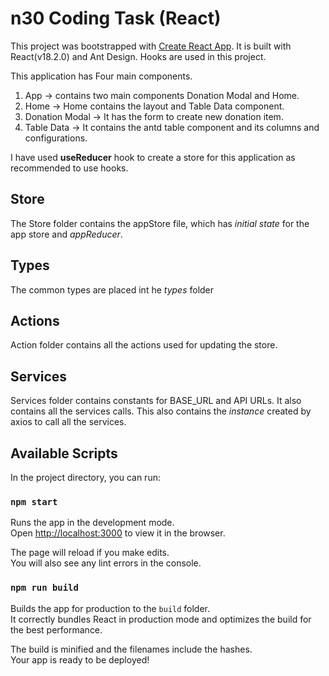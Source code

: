 # n30 Coding Task (React)

This project was bootstrapped with [Create React App](https://github.com/facebook/create-react-app).
It is built with React(v18.2.0) and Ant Design. Hooks are used in this project.

This application has Four main components.
1. App -> contains two main components Donation Modal and Home.
2. Home -> Home contains the layout and Table Data component.
3. Donation Modal -> It has the form to create new donation item.
4. Table Data -> It contains the antd table component and its columns and configurations.

I have used **useReducer** hook to create a store for this application as recommended to use hooks.

## Store 
The Store folder contains the appStore file, which has *initial state* for the app store and *appReducer*.

## Types 
The common types are placed int he *types* folder

## Actions
Action folder contains all the actions used for updating the store.

## Services 
Services folder contains constants for BASE_URL and API URLs. It also contains all the services calls. This also contains the *instance* created by axios to call all the services.


## Available Scripts

In the project directory, you can run:

### `npm start`

Runs the app in the development mode.\
Open [http://localhost:3000](http://localhost:3000) to view it in the browser.

The page will reload if you make edits.\
You will also see any lint errors in the console.

### `npm run build`

Builds the app for production to the `build` folder.\
It correctly bundles React in production mode and optimizes the build for the best performance.

The build is minified and the filenames include the hashes.\
Your app is ready to be deployed!
